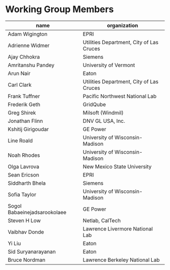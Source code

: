 # Working Group Members

| name                         | organization                             |
| ---------------------------- | ---------------------------------------- |
| Adam Wigington               | EPRI                                     |
| Adrienne Widmer              | Utilities Department, City of Las Cruces |
| Ajay Chhokra                 | Siemens                                  |
| Amritanshu Pandey            | University of Vermont                    |
| Arun Nair                    | Eaton                                    |
| Carl Clark                   | Utilities Department, City of Las Cruces |
| Frank Tuffner                | Pacific Northwest National Lab           |
| Frederik Geth                | GridQube                                 |
| Greg Shirek                  | Milsoft (Windmil)                        |
| Jonathan Flinn               | DNV GL USA, Inc.                         |
| Kshitij Girigoudar           | GE Power                                 |
| Line Roald                   | University of Wisconsin-Madison          |
| Noah Rhodes                  | University of Wisconsin-Madison          |
| Olga Lavrova                 | New Mexico State University              |
| Sean Ericson                 | EPRI                                     |
| Siddharth Bhela              | Siemens                                  |
| Sofia Taylor                 | University of Wisconsin-Madison          |
| Sogol Babaeinejadsarookolaee | GE Power                                 |
| Steven H Low                 | Netlab, CalTech                          |
| Vaibhav Donde                | Lawrence Livermore National Lab          |
| Yi Liu                       | Eaton                                    |
| Sid Suryanarayanan           | Eaton                                    |
| Bruce Nordman                | Lawrence Berkeley National Lab           |
